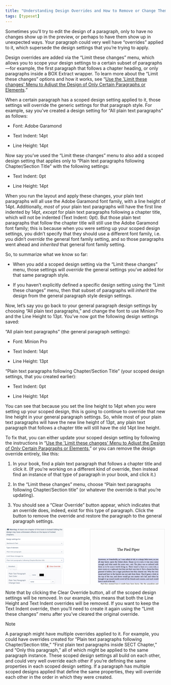 ```yaml
---
title: "Understanding Design Overrides and How to Remove or Change Them"
tags: [typeset]
---
```

 
<html><body><section data-type="chapter" class="hsecchapter" data-hederis-type="hsecchapter" id="design-settings-and-inheritance" data-pi-attrs="id: design-settings-and-inheritance; data-tags: typeset;" role="doc-chapter" data-tags="typeset" data-author-name=" " data-book-title=" " title="Understanding Design Overrides and How to Remove or Change Them"><p class="hblkp" data-hederis-type="hblkp" id="plX02c4SN">Sometimes you&#8217;ll try to edit the design of a paragraph, only to have no changes show up in the preview, or perhaps to have them show up in unexpected ways. Your paragraph could very well have &#8220;overrides&#8221; applied to it, which supersede the design settings that you&#8217;re trying to apply.</p><p class="hblkp" data-hederis-type="hblkp" id="pvsTNUj9A">Design overrides are added via the &#8220;Limit these changes&#8221; menu, which allows you to scope your design settings to a certain subset of paragraphs&#8212;for example, the first paragraph that follows a chapter heading, or only paragraphs inside a BOX Extract wrapper. To learn more about the &#8220;Limit these changes&#8221; options and how it works, see &#8220;<a href="{% link _docs/selectors.md %}" class="hspana" data-hederis-type="hspana" id="prTS0eXiW">Use the 'Limit these changes' Menu to Adjust the Design of Only Certain Paragraphs or Elements</a>.&#8221; </p><p class="hblkp" data-hederis-type="hblkp" id="pfUpOLQWb">When a certain paragraph has a scoped design setting applied to it, those settings will override the generic settings for that paragraph style. For example, say you&#8217;ve created a design setting for &#8220;All plain text paragraphs&#8221; as follows:</p><ul class="hwprbulletlist" data-hederis-type="hwprbulletlist" id="pnVVSG8QC"><li class="hblkuli" data-hederis-type="hblkuli" id="lidgquSh2H"><p class="hblkuli" data-hederis-type="hblklip" id="pud9OqEWU">Font: Adobe Garamond</p></li><li class="hblkuli" data-hederis-type="hblkuli" id="liktPsA6rr"><p class="hblkuli" data-hederis-type="hblklip" id="pZzhdys89">Text Indent: 14pt</p></li><li class="hblkuli" data-hederis-type="hblkuli" id="lig4JKwHDd"><p class="hblkuli" data-hederis-type="hblklip" id="phXmVt21g">Line Height: 14pt</p></li></ul><p class="hblkp" data-hederis-type="hblkp" id="pOkYDCSnE">Now say you&#8217;ve used the &#8220;Limit these changes&#8221; menu to also add a scoped design setting that applies only to &#8220;Plain text paragraphs following Chapter/Section Title&#8221; with the following settings:</p><ul class="hwprbulletlist" data-hederis-type="hwprbulletlist" id="pUrPV7diP"><li class="hblkuli" data-hederis-type="hblkuli" id="liyqA6WzaC"><p class="hblkuli" data-hederis-type="hblklip" id="pyREmPUg6">Text Indent: 0pt</p></li><li class="hblkuli" data-hederis-type="hblkuli" id="liiVmilVar"><p class="hblkuli" data-hederis-type="hblklip" id="pzKcOk3nb">Line Height: 14pt</p></li></ul><p class="hblkp" data-hederis-type="hblkp" id="pyV1vOJ04">When you run the layout and apply these changes, your plain text paragraphs will all use the Adobe Garamond font family, with a line height of 14pt. Additionally, <em data-hederis-type="hspanem" id="pzxyEQDzB">most</em> of your plain text paragraphs will have the first line indented by 14pt, <em class="hspanem" data-hederis-type="hspanem" id="pSPPwZFoD">except</em> for plain text paragraphs following a chapter title, which will not be indented (Text Indent: 0pt). But those plain text paragraphs that follow the chapter title will still use the Adobe Garamond font family; this is because when you were setting up your scoped design settings, you didn&#8217;t specify that they should use a different font family, i.e. you didn&#8217;t <em class="hspanem" data-hederis-type="hspanem" id="pKPUprUCD">override</em> the general font family setting, and so those paragraphs went ahead and <em class="hspanem" data-hederis-type="hspanem" id="pYoXpCpfQ">inherited</em> that general font family setting.</p><p class="hblkp" data-hederis-type="hblkp" id="psNsGtPo7">So, to summarize what we know so far: </p><ul class="hwprbulletlist" data-hederis-type="hwprbulletlist" id="pUJCMaAVT"><li class="hblkuli" data-hederis-type="hblkuli" id="liuu9yvode"><p class="hblkuli" data-hederis-type="hblklip" id="p8LfUlm4G">When you add a scoped design setting via the &#8220;Limit these changes&#8221; menu, those settings will <em class="hspanem" data-hederis-type="hspanem" id="p7WdLVSsB">override</em> the general settings you&#8217;ve added for that same paragraph style.</p></li><li class="hblkuli" data-hederis-type="hblkuli" id="liZMN7oLtS"><p class="hblkuli" data-hederis-type="hblklip" id="psUoD0Ie6">If you haven&#8217;t explicitly defined a specific design setting using the &#8220;Limit these changes&#8221; menu, then that subset of paragraphs will <em class="hspanem" data-hederis-type="hspanem" id="pJr5FnnBp">inherit</em> the design from the general paragraph style design settings.</p></li></ul><p class="hblkp" data-hederis-type="hblkp" id="pSbQ1xN1e">Now, let&#8217;s say you go back to your general paragraph design settings by choosing &#8220;All plain text paragraphs,&#8221; and change the font to use Minion Pro and the Line Height to 13pt. You&#8217;ve now got the following design settings saved:</p><p class="hblkp" data-hederis-type="hblkp" id="pKSixJ53L">&#8220;All plain text paragraphs&#8221; (the general paragraph settings):</p><ul class="hwprbulletlist" data-hederis-type="hwprbulletlist" id="pVNj8eBz9"><li class="hblkuli" data-hederis-type="hblkuli" id="lijK2NDg40"><p class="hblkuli" data-hederis-type="hblklip" id="p78zS1rkY">Font: Minion Pro</p></li><li class="hblkuli" data-hederis-type="hblkuli" id="li7Kwi46MO"><p class="hblkuli" data-hederis-type="hblklip" id="prCGZ8EJE">Text Indent: 14pt</p></li><li class="hblkuli" data-hederis-type="hblkuli" id="liCUqUmQtV"><p class="hblkuli" data-hederis-type="hblklip" id="pj1QfsHmC">Line Height: 13pt</p></li></ul><p class="hblkp" data-hederis-type="hblkp" id="ps0RXKimu">&#8220;Plain text paragraphs following Chapter/Section Title&#8221; (your scoped design settings, that you created earlier):</p><ul class="hwprbulletlist" data-hederis-type="hwprbulletlist" id="pUzla2FwH"><li class="hblkuli" data-hederis-type="hblkuli" id="liVvBwxqjE"><p class="hblkuli" data-hederis-type="hblklip" id="pf4oVuEFW">Text Indent: 0pt</p></li><li class="hblkuli" data-hederis-type="hblkuli" id="liEc36tOeh"><p class="hblkuli" data-hederis-type="hblklip" id="pIZoaZUVZ">Line Height: 14pt</p></li></ul><p class="hblkp" data-hederis-type="hblkp" id="p56opPaOR">You can see that because you set the line height to 14pt when you were setting up your scoped design, this is going to continue to override that new line height in your general paragraph settings. So, while most of your plain text paragraphs will have the new line height of 13pt, any plain text paragraph that follows a chapter title will still have the old 14pt line height.</p><p class="hblkp" data-hederis-type="hblkp" id="pbkBw0b60">To fix that, you can either update your scoped design setting by following the instructions in &#8220;<a href="{% link _docs/selectors.md %}" class="hspana" data-hederis-type="hspana" id="pn1oh1Luy">Use the 'Limit these changes' Menu to Adjust the Design of Only Certain Paragraphs or Elements</a>,&#8221; or you can remove the design override entirely, like this:</p><ol class="hwprnumlist" data-hederis-type="hwprnumlist" id="prADloZiB"><li class="hblkoli" data-hederis-type="hblkoli" id="liDNk7QVj4"><p class="hblkoli" data-hederis-type="hblklip" id="p25L9qzun">In your book, find a plain text paragraph that follows a chapter title and click it. (If you&#8217;re working on a different kind of override, then instead find an instance of that type of paragraph in your book, and click it.)</p></li><li class="hblkoli" data-hederis-type="hblkoli" id="liekLd6zzb"><p class="hblkoli" data-hederis-type="hblklip" id="pi34nmsXk">In the &#8220;Limit these changes&#8221; menu, choose &#8220;Plain text paragraphs following Chapter/Section title&#8221; (or whatever the override is that you&#8217;re updating).</p></li><li class="hblkoli" data-hederis-type="hblkoli" id="liPHzum5f4"><p class="hblkoli" data-hederis-type="hblklip" id="posO4n5oq">You should see a &#8220;Clear Override&#8221; button appear, which indicates that an override does, indeed, exist for this type of paragraph. Click the button to remove the override and restore the paragraph to the general paragraph settings.</p></li></ol><img data-hederis-type="hblkimg" class="hblkimg" id="pUkhNybl6" src="/images/override1.png" data-img-src="/images/override1.png"/><p class="hblkp" data-hederis-type="hblkp" id="pMzNEvxss">Note that by clicking the Clear Override button, all of the scoped design settings will be removed. In our example, this means that both the Line Height and Text Indent overrides will be removed. If you want to keep the Text Indent override, then you&#8217;ll need to create it again using the &#8220;Limit these changes&#8221; menu after you&#8217;ve cleared the original override. </p><div class="hwprbox box" data-hederis-type="hwprbox" id="pTsRXPqfn" data-type="sidebar"><p class="hblktype" data-hederis-type="hblktype" id="pxHxg3opW">Note</p><p class="hblkp" data-hederis-type="hblkp" id="pIF8Vo3Fp">A paragraph might have multiple overrides applied to it. For example, you could have overrides created for &#8220;Plain text paragraphs following Chapter/Section title,&#8221; &#8220;First plain text paragraphs inside SECT Chapter,&#8221; and &#8220;Only this paragraph,&#8221; all of which might be applied to the same paragraph instance. These scoped design settings all build on each other, and could very well override each other if you&#8217;re defining the same properties in each scoped design setting. If a paragraph has multiple scoped designs applied that define the same properties, they will override each other in the order in which they were created.</p></div></section></body></html>
